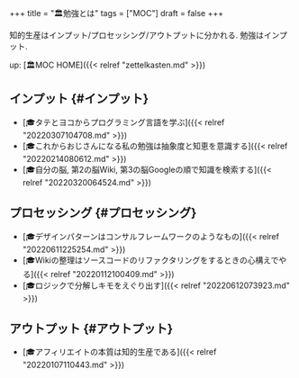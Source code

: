 +++
title = "🏛勉強とは"
tags = ["MOC"]
draft = false
+++

知的生産はインプット/プロセッシング/アウトプットに分かれる. 勉強はインプット.

up: [🏛MOC HOME]({{< relref "zettelkasten.md" >}})


## インプット {#インプット}

-   [🎓タテとヨコからプログラミング言語を学ぶ]({{< relref "20220307104708.md" >}})
-   [🎓これからおじさんになる私の勉強は抽象度と知恵を意識する]({{< relref "20220214080612.md" >}})
-   [🎓自分の脳, 第2の脳Wiki, 第3の脳Googleの順で知識を検索する]({{< relref "20220320064524.md" >}})


## プロセッシング {#プロセッシング}

-   [🎓デザインパターンはコンサルフレームワークのようなもの]({{< relref "20220611225254.md" >}})
-   [🎓Wikiの整理はソースコードのリファクタリングをするときの心構えでやる]({{< relref "20220112100409.md" >}})
-   [🎓ロジックで分解しキモをえぐり出す]({{< relref "20220612073923.md" >}})


## アウトプット {#アウトプット}

-   [🎓アフィリエイトの本質は知的生産である]({{< relref "20220107110443.md" >}})
